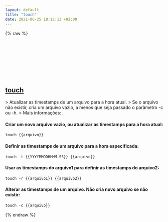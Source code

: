 ```yaml
---
layout: default
title: "touch"
date: 2021-06-25 18:12:13 +02:00
---
```

{% raw %}
<h2 id="touch">
  <a href="/pt_br/common/touch.html">touch</a> <a href="#touch"><svg class="icon">
    <use href="/assets/images/unicode_sprite.svg#link" />
  </svg></a>
</h2>
> Atualizar as timestamps de um arquivo para a hora atual.
> Se o arquivo não existir, cria um arquivo vazio, a menos que seja passado o parâmetro -c ou -h.
> Mais informações: <https://www.gnu.org/software/coreutils/touch>.

#### Criar um novo arquivo vazio, ou atualizar as timestamps para a hora atual:
```shell
touch {{arquivo}}
```
#### Definir as timestamps de um arquivo para a hora especificada:
```shell
touch -t {{YYYYMMDDHHMM.SS}} {{arquivo}}
```
#### Usar as timestamps do arquivo1 para definir as timestamps do arquivo2:
```shell
touch -r {{arquivo1}} {{arquivo2}}
```
#### Alterar as timestamps de um arquivo. Não cria novo arquivo se não existir:
```shell
touch -c {{arquivo}}
```
{% endraw %}